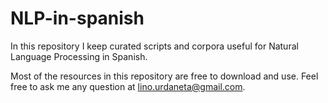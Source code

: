 # NLP-in-spanish
In this repository I keep curated scripts and corpora useful for Natural Language Processing in Spanish.

Most of the resources in this repository are free to download and use. Feel free to ask me any question at lino.urdaneta@gmail.com.
